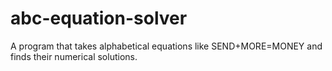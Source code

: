# abc-equation-solver
A program that takes alphabetical equations like SEND+MORE=MONEY and finds their numerical solutions.
